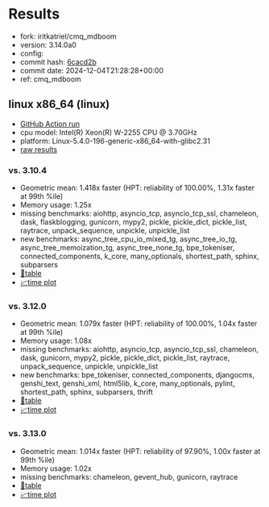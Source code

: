 # Results

- fork: iritkatriel/cmq_mdboom
- version: 3.14.0a0
- config: 
- commit hash: [6cacd2b](https://github.com/iritkatriel/cpython/commit/6cacd2b)
- commit date: 2024-12-04T21:28:28+00:00
- ref: cmq_mdboom

## linux x86_64 (linux)

- [GitHub Action run](https://github.com/faster-cpython/benchmarking/actions/runs/12171263939)
- cpu model: Intel(R) Xeon(R) W-2255 CPU @ 3.70GHz
- platform: Linux-5.4.0-196-generic-x86_64-with-glibc2.31
- [raw results](bm-20241204-linux-x86_64-iritkatriel-cmq_mdboom-3.14.0a0-6cacd2b.json)

### vs. 3.10.4

- Geometric mean: 1.418x faster (HPT: reliability of 100.00%, 1.31x faster at 99th %ile)
- Memory usage: 1.25x
- missing benchmarks: aiohttp, asyncio_tcp, asyncio_tcp_ssl, chameleon, dask, flaskblogging, gunicorn, mypy2, pickle, pickle_dict, pickle_list, raytrace, unpack_sequence, unpickle, unpickle_list
- new benchmarks: async_tree_cpu_io_mixed_tg, async_tree_io_tg, async_tree_memoization_tg, async_tree_none_tg, bpe_tokeniser, connected_components, k_core, many_optionals, shortest_path, sphinx, subparsers
- [📄table](bm-20241204-linux-x86_64-iritkatriel-cmq_mdboom-3.14.0a0-6cacd2b-vs-3.10.4.md)
- [📈time plot](bm-20241204-linux-x86_64-iritkatriel-cmq_mdboom-3.14.0a0-6cacd2b-vs-3.10.4.svg)

### vs. 3.12.0

- Geometric mean: 1.079x faster (HPT: reliability of 100.00%, 1.04x faster at 99th %ile)
- Memory usage: 1.08x
- missing benchmarks: aiohttp, asyncio_tcp, asyncio_tcp_ssl, chameleon, dask, gunicorn, mypy2, pickle, pickle_dict, pickle_list, raytrace, unpack_sequence, unpickle, unpickle_list
- new benchmarks: bpe_tokeniser, connected_components, djangocms, genshi_text, genshi_xml, html5lib, k_core, many_optionals, pylint, shortest_path, sphinx, subparsers, thrift
- [📄table](bm-20241204-linux-x86_64-iritkatriel-cmq_mdboom-3.14.0a0-6cacd2b-vs-3.12.0.md)
- [📈time plot](bm-20241204-linux-x86_64-iritkatriel-cmq_mdboom-3.14.0a0-6cacd2b-vs-3.12.0.svg)

### vs. 3.13.0

- Geometric mean: 1.014x faster (HPT: reliability of 97.90%, 1.00x faster at 99th %ile)
- Memory usage: 1.02x
- missing benchmarks: chameleon, gevent_hub, gunicorn, raytrace
- [📄table](bm-20241204-linux-x86_64-iritkatriel-cmq_mdboom-3.14.0a0-6cacd2b-vs-3.13.0.md)
- [📈time plot](bm-20241204-linux-x86_64-iritkatriel-cmq_mdboom-3.14.0a0-6cacd2b-vs-3.13.0.svg)

